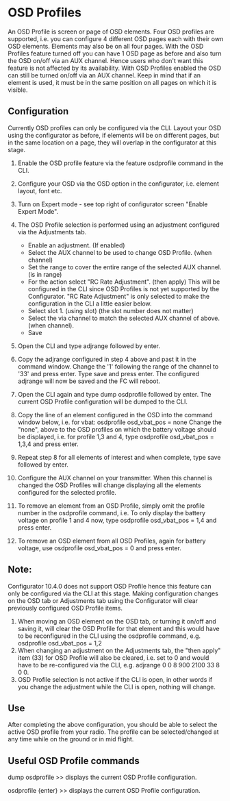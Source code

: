 # OSD Profiles

An OSD Profile is screen or page of OSD elements.  Four OSD profiles are supported, i.e. you can configure 4 different
OSD pages each with their own OSD elements.  Elements may also be on all four pages.  With the OSD Profiles feature
turned off you can have 1 OSD page as before and also turn the OSD on/off via an AUX channel.  Hence users who don't
want this feature is not affected by its availability.  With OSD Profiles enabled the OSD can still be turned on/off
via an AUX channel.  Keep in mind that if an element is used, it must be in the same position on all pages on which it
is visible.


## Configuration

Currently OSD profiles can only be configured via the CLI.  Layout your OSD using the configurator as before, if
elements will be on different pages, but in the same location on a page, they will overlap in the configurator at
this stage.

1. Enable the OSD profile feature via the feature osdprofile command in the CLI.

2. Configure your OSD via the OSD option in the configurator, i.e. element layout, font etc.

3. Turn on Expert mode - see top right of configurator screen "Enable Expert Mode".

4. The OSD Profile selection is performed using an adjustment configured via the Adjustments tab.
   - Enable an adjustment. (If enabled)
   - Select the AUX channel to be used to change OSD Profile. (when channel)
   - Set the range to cover the entire range of the selected AUX channel. (is in range)
   - For the action select "RC Rate Adjustment". (then apply)  This will be configured in the CLI since OSD Profiles
     is not yet supported by the Configurator. "RC Rate Adjustment" is only selected to make the configuration in the
     CLI a little easier below.
   - Select slot 1. (using slot)  (the slot number does not matter)
   - Select the via channel to match the selected AUX channel of above. (when channel).
   - Save

5. Open the CLI and type adjrange followed by enter.

6. Copy the adjrange configured in step 4 above and past it in the command window.  Change the '1' following the range
   of the channel to '33' and press enter.  Type save and press enter.  The configured adjrange will now be saved and
   the FC will reboot.

7. Open the CLI again and type dump osdprofile followed by enter.  The current OSD Profile configuration will be
   dumped to the CLI.

8. Copy the line of an element configured in the OSD into the command window below, i.e. for vbat:
   osdprofile osd_vbat_pos = none
   Change the "none", above to the OSD profiles on which the battery voltage should be displayed, i.e. for profile
   1,3 and 4, type osdprofile osd_vbat_pos = 1,3,4 and press enter.

9. Repeat step 8 for all elements of interest and when complete, type save followed by enter.

10. Configure the AUX channel on your transmitter.  When this channel is changed the OSD Profiles will change displaying
    all the elements configured for the selected profile.

11. To remove an element from an OSD Profile, simply omit the profile number in the osdprofile command, i.e. To only
    display the battery voltage on profile 1 and 4 now, type osdprofile osd_vbat_pos = 1,4 and press enter.

12. To remove an OSD element from all OSD Profiles, again for battery voltage, use osdprofile osd_vbat_pos = 0 and press
    enter.


## Note:

Configurator 10.4.0 does not support OSD Profile hence this feature can only be configured via the CLI at this
stage.  Making configuration changes on the OSD tab or Adjustments tab using the Configurator will clear previously
configured OSD Profile items.
1. When moving an OSD element on the OSD tab, or turning it on/off and saving it, will clear the OSD Profile for that
   element and this would have to be reconfigured in the CLI using the osdprofile command, e.g.
   osdprofile osd_vbat_pos = 1,2
2. When changing an adjustment on the Adjustments tab, the "then apply" item (33) for OSD Profile will also be cleared,
   i.e. set to 0 and would have to be re-configured via the CLI, e.g. adjrange 0 0 8 900 2100 33 8 0 0.
3. OSD Profile selection is not active if the CLI is open, in other words if you change the adjustment while the CLI is
   open, nothing will change.


## Use

After completing the above configuration, you should be able to select the active OSD profile from your radio.  The
profile can be selected/changed at any time while on the ground or in mid flight.


## Useful OSD Profile commands

dump osdprofile >> displays the current OSD Profile configuration.

osdprofile {enter} >> displays the current OSD Profile configuration.

